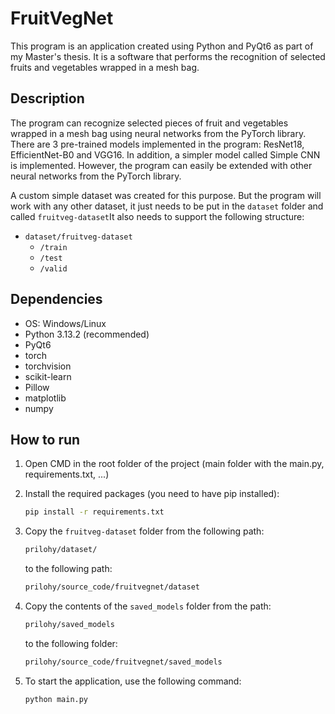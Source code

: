 # FruitVegNet
This program is an application created using Python and PyQt6 as part of my Master's thesis. It is a software that performs the recognition of selected fruits and vegetables wrapped in a mesh bag. 

## Description
The program can recognize selected pieces of fruit and vegetables wrapped in a mesh bag using neural networks from the PyTorch library. There are 3 pre-trained models implemented in the program: ResNet18, EfficientNet-B0 and VGG16. In addition, a simpler model called Simple CNN is implemented. However, the program can easily be extended with other neural networks from the PyTorch library.

A custom simple dataset was created for this purpose. But the program will work with any other dataset, it just needs to be put in the ```dataset``` folder and called ```fruitveg-dataset```It also needs to support the following structure:  
- ```dataset/fruitveg-dataset```
   - ```/train```
   - ```/test```
   - ```/valid```

## Dependencies
- OS: Windows/Linux 
- Python 3.13.2 (recommended)
- PyQt6
- torch
- torchvision
- scikit-learn
- Pillow
- matplotlib
- numpy

## How to run
1. Open CMD in the root folder of the project (main folder with the main.py, requirements.txt, ...)

2. Install the required packages (you need to have pip installed):
   ```bash
   pip install -r requirements.txt
   ```

3. Copy the ```fruitveg-dataset``` folder from the following path:
   ```bash
   prilohy/dataset/
   ```
   to the following path:
   ```bash
   prilohy/source_code/fruitvegnet/dataset
   ```

4. Copy the contents of the ```saved_models``` folder from the path:
   ```bash
   prilohy/saved_models
   ```
   to the following folder:
   ```bash
   prilohy/source_code/fruitvegnet/saved_models
   ```

5. To start the application, use the following command:
    ```bash
    python main.py
    ```